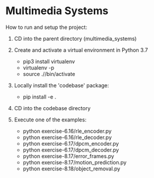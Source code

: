 # Multimedia Systems

How to run and setup the project:

1. CD into the parent directory (multimedia_systems)

2. Create and activate a virtual environment in Python 3.7
    - pip3 install virtualenv
    - virtualenv -p <python executable> <env name>
    - source ./<env name>/bin/activate

3. Locally install the 'codebase' package:
   - pip install -e .

4. CD into the codebase directory

5. Execute one of the examples:
   - python exercise-6.16/rle_encoder.py
   - python exercise-6.16/rle_decoder.py
   - python exercise-6.17/dpcm_encoder.py
   - python exercise-6.17/dpcm_decoder.py
   - python exercise-8.17/error_frames.py
   - python exercise-8.17/motion_prediction.py
   - python exercise-8.18/object_removal.py
